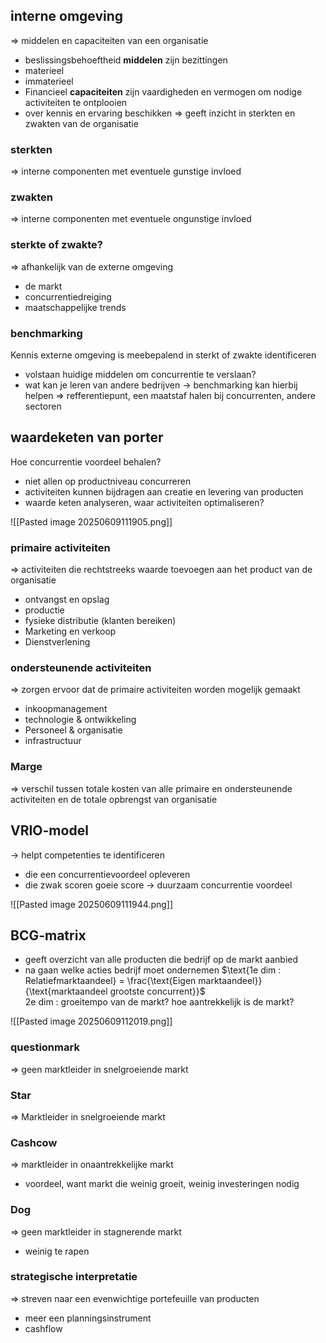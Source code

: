 ## interne omgeving
=> middelen en capaciteiten van een organisatie
- beslissingsbehoeftheid
__middelen__ zijn bezittingen
- materieel
- immaterieel
- Financieel
__capaciteiten__ zijn vaardigheden en vermogen om nodige activiteiten te ontplooien
- over kennis en ervaring beschikken
=> geeft inzicht in sterkten en zwakten van de organisatie
### sterkten
=> interne componenten met eventuele gunstige invloed
### zwakten
=> interne componenten met eventuele ongunstige invloed
### sterkte of zwakte?
=> afhankelijk van de externe omgeving
- de markt
- concurrentiedreiging
- maatschappelijke trends
### benchmarking
Kennis externe omgeving is meebepalend in sterkt of zwakte identificeren
- volstaan huidige middelen om concurrentie te verslaan?
- wat kan je leren van andere bedrijven
-> benchmarking kan hierbij helpen
=> refferentiepunt, een maatstaf halen bij concurrenten, andere sectoren

## waardeketen van porter
Hoe concurrentie voordeel behalen?
- niet allen op productniveau concurreren
- activiteiten kunnen bijdragen aan creatie en levering van producten
- waarde keten analyseren, waar activiteiten optimaliseren?

![[Pasted image 20250609111905.png]]
### primaire activiteiten
=> activiteiten die rechtstreeks waarde toevoegen aan het product van de organisatie
- ontvangst en opslag
- productie
- fysieke distributie (klanten bereiken)
- Marketing en verkoop
- Dienstverlening
### ondersteunende activiteiten
=> zorgen ervoor dat de primaire activiteiten worden mogelijk gemaakt
- inkoopmanagement
- technologie & ontwikkeling
- Personeel & organisatie
- infrastructuur
### Marge
=> verschil tussen totale kosten van alle primaire en ondersteunende activiteiten en de totale opbrengst van organisatie

## VRIO-model
-> helpt competenties te identificeren
- die een concurrentievoordeel opleveren
- die zwak scoren
goeie score -> duurzaam concurrentie voordeel

![[Pasted image 20250609111944.png]]
## BCG-matrix
- geeft overzicht van alle producten die bedrijf op de markt aanbied
- na gaan welke acties bedrijf moet ondernemen
 $\text{1e dim : Relatiefmarktaandeel} = \frac{\text{Eigen marktaandeel}}{\text{marktaandeel grootste concurrent}}$    
 $\text{2e dim : groeitempo van de markt? hoe aantrekkelijk is de markt?}$
 
![[Pasted image 20250609112019.png]]
### questionmark
=> geen marktleider in snelgroeiende markt
### Star
=> Marktleider in snelgroeiende markt
### Cashcow
=> marktleider in onaantrekkelijke markt
- voordeel, want markt die weinig groeit, weinig investeringen nodig
### Dog
=> geen marktleider in stagnerende markt
 - weinig te rapen
### strategische interpretatie
=> streven naar een evenwichtige portefeuille van producten
- meer een planningsinstrument
- cashflow
